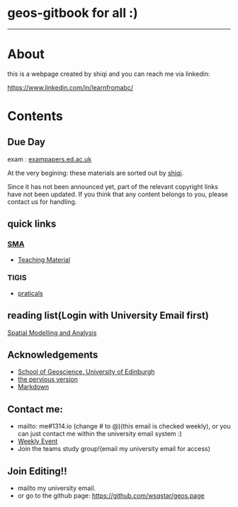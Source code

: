 geos-gitbook for all :)
====
---
# About
this is a webpage created by shiqi and you can reach me via linkedin: 

https://www.linkedin.com/in/learnfromabc/

# Contents
## Due Day

exam : [exampapers.ed.ac.uk](https://exampapers.ed.ac.uk)

At the very begining: these materials are sorted out by [shiqi](mailto:me@1314.io). 

Since it has not been announced yet, part of the relevant copyright links have not been updated. If you think that any content belongs to you, please contact us for handling.

## quick links
### [SMA](https://www.geos.ed.ac.uk/~gisteac/sma/)
  - [Teaching Material](https://www.geos.ed.ac.uk/~bmg/teaching/sma/)

### TIGIS
  - [praticals](https://www.geos.ed.ac.uk/~gisteac/tigis/practicals/)

## reading list(Login with University Email first)
[Spatial Modelling and Analysis](https://eu01.alma.exlibrisgroup.com/leganto/public/44UOE_INST/lists/37584719160002466?auth=SAML)

## Acknowledgements
- [School of Geoscience, University of Edinburgh](https://www.ed.ac.uk/geosciences/)
- [the pervious version](https://giseo.1314.io/)
- [Markdown](https://markdown.com.cn/)

## Contact me:
- mailto: me#1314.io (change # to @)(this email is checked weekly), or you can just contact me within the university email system :)
- [Weekly Event](https://www.ed.ac.uk/geosciences/events/staff-students/edinburgh-earth-observatory-seminars)
- Join the teams study group!(email my university email for access)

## Join Editing!!
- mailto my university email.
- or go to the github page: https://github.com/wsqstar/geos.page 